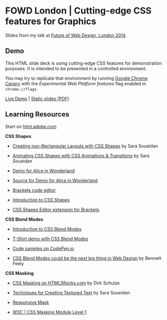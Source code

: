 FOWD London | Cutting-edge CSS features for Graphics
===

Slides from my talk at [Future of Web Design, London 2014](http://futureofwebdesign.com/london-2014/).

Demo
---

This HTML slide deck is using cutting-edge CSS features for demonstration purposes.
It is intended to be presented in a controlled environment.

You may try to replicate that environment by running
[Google Chrome Canary](https://www.google.com/intl/en/chrome/browser/canary.html)
with the _Experimental Web Platform features_ flag enabled in `chrome://flags`.

[Live Demo](http://razvancaliman.com/fowd-london-2014/#/) | [Static slides (PDF)](https://speakerdeck.com/razvancaliman/cutting-edge-css-features-css-blend-modes-css-masking-and-css-shapes)


Learning Resources
---

Start on [html.adobe.com](http://html.adobe.com/webplatform)

**CSS Shapes**

  * [Creating non-Rectangular Layouts with CSS Shapes](http://sarasoueidan.com/blog/css-shapes/) by Sara Soueidan

  * [Animating CSS Shapes with CSS Animations & Transitions](http://sarasoueidan.com/blog/animating-css-shapes/) by Sara Soueidan

  * [Demo for Alice in Wonderland ](http://adobe-webplatform.github.io/Demo-for-Alice-s-Adventures-in-Wonderland/)

  * [Source for Demo for Alice in Wonderland](https://github.com/adobe-webplatform/Demo-for-Alice-s-Adventures-in-Wonderland)

  * [Brackets code editor](http://brackets.io)

  * [Introduction to CSS Shapes](http://html.adobe.com/webplatform/layout/shapes/)

  * [CSS Shapes Editor extension for Brackets](http://blog.brackets.io/2014/04/17/css-shapes-editor/)


**CSS Blend Modes**

  * [Introduction to CSS Blend Modes](http://html.adobe.com/webplatform/graphics/blendmodes/)

  * [T-Shirt demo with CSS Blend Modes](razvancaliman.com/cssblending/)

  * [Code samples on CodePen.io](http://codepen.io/collection/hfxiw)

  * [CSS Blend Modes could be the next big thing in Web Design](https://medium.com/web-design-technique/6b51bf53743a) by Bennett Feely


**CSS Masking**

  * [CSS Masking on HTML5Rocks.com](http://www.html5rocks.com/en/tutorials/masking/adobe/) by Dirk Schulze

  * [Techniques for Creating Textured Text](http://tympanus.net/codrops/2013/12/02/techniques-for-creating-textured-text/) by Sara Soueidan

  * [Responsive Mask](razvancaliman.com/responsive-mask-image)

  * [W3C | CSS Masking Module Level 1](http://www.w3.org/TR/css-masking-1/)
